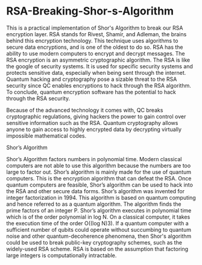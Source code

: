 # RSA-Breaking-Shor-s-Algorithm
This is a practical implementation of Shor's Algorithm to break our RSA encryption layer.
RSA stands for Rivest, Shamir, and Adleman, the brains behind this encryption technology. This technique uses algorithms to secure data encryptions, and is one of the oldest to do so. RSA has the ability to use modern computers to encrypt and decrypt messages. The RSA encryption is an asymmetric cryptographic algorithm. The RSA is like the google of security systems. It is used for specific security systems and protects sensitive data, especially when being sent through the internet. Quantum hacking and cryptography pose a sizable threat to the RSA security since QC enables encryptions to hack through the RSA algorithm. To conclude, quantum encryption software has the potential to hack through the RSA security.

Because of the advanced technology it comes with, QC breaks cryptographic regulations, giving hackers the power to gain control over sensitive information such as the RSA. Quantum cryptography allows anyone to gain access to highly encrypted data by decrypting virtually impossible mathematical codes.   ‍

Shor’s Algorithm ‍

Shor’s Algorithm factors numbers in polynomial time. Modern classical computers are not able to use this algorithm because the numbers are too large to factor out. Shor’s algorithm is mainly made for the use of quantum computers. This is the encryption algorithm that can defeat the RSA. Once quantum computers are feasible, Shor’s algorithm can be used to hack into the RSA and other secure data forms. Shor’s algorithm was invented for integer factorization in 1994. This algorithm is based on quantum computing and hence referred to as a quantum algorithm. The algorithm finds the prime factors of an integer P. Shor’s algorithm executes in polynomial time which is of the order polynomial in log N. On a classical computer, it takes the execution time of the order O((log N)3).
If a quantum computer with a sufficient number of qubits could operate without succumbing to quantum noise and other quantum-decoherence phenomena, then Shor's algorithm could be used to break public-key cryptography schemes, such as the widely-used RSA scheme. RSA is based on the assumption that factoring large integers is computationally intractable.
